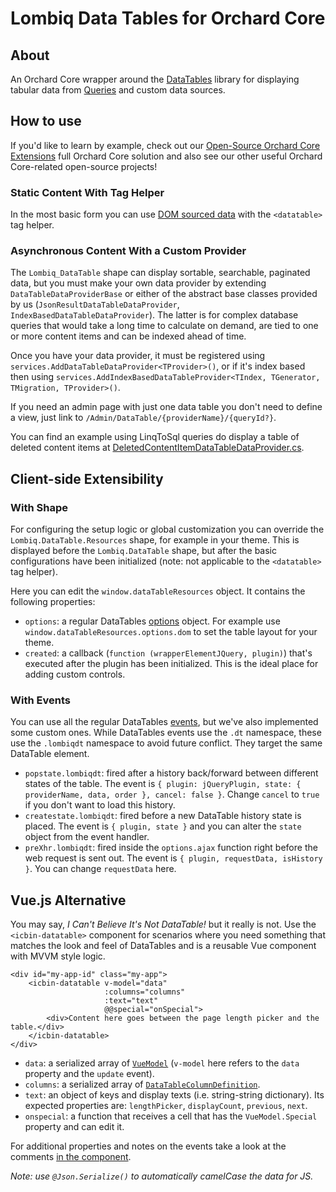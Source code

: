 # Lombiq Data Tables for Orchard Core



## About

An Orchard Core wrapper around the [DataTables](https://datatables.net/) library for displaying tabular data from [Queries](https://docs.orchardcore.net/en/dev/docs/reference/modules/Queries/) and custom data sources. 


## How to use


If you'd like to learn by example, check out our [Open-Source Orchard Core Extensions](https://github.com/Lombiq/Open-Source-Orchard-Core-Extensions) full Orchard Core solution and also see our other useful Orchard Core-related open-source projects! 

### Static Content With Tag Helper

In the most basic form you can use [DOM sourced data](https://datatables.net/examples/data_sources/dom.html) with the `<datatable>` tag helper.


### Asynchronous Content With a Custom Provider

The `Lombiq_DataTable` shape can display sortable, searchable, paginated data, but you must make your own data provider by extending `DataTableDataProviderBase` or either of the abstract base classes provided by us (`JsonResultDataTableDataProvider`, `IndexBasedDataTableDataProvider`). The latter is for complex database queries that would take a long time to calculate on demand, are tied to one or more content items and can be indexed ahead of time.

Once you have your data provider, it must be registered using `services.AddDataTableDataProvider<TProvider>()`, or if it's index based then using `services.AddIndexBasedDataTableProvider<TIndex, TGenerator, TMigration, TProvider>()`.

If you need an admin page with just one data table you don't need to define a view, just link to `/Admin/DataTable/{providerName}/{queryId?}`.

You can find an example using LinqToSql queries do display a table of deleted content items at [DeletedContentItemDataTableDataProvider.cs](Lombiq.DataTables/Services/DeletedContentItemDataTableDataProvider.cs).


## Client-side Extensibility


### With Shape

For configuring the setup logic or global customization you can override the `Lombiq.DataTable.Resources` shape, for example in your theme. This is displayed before the `Lombiq.DataTable` shape, but after the basic configurations have been initialized (note: not applicable to the `<datatable>` tag helper).

Here you can edit the `window.dataTableResources` object. It contains the following properties:
- `options`: a regular DataTables [options](https://datatables.net/manual/options) object. For example use `window.dataTableResources.options.dom` to set the table layout for your theme.
- `created`: a callback (`function (wrapperElementJQuery, plugin)`) that's executed after the plugin has been initialized. This is the ideal place for adding custom controls.


### With Events

You can use all the regular DataTables [events](https://datatables.net/manual/events), but we've also implemented some custom ones. While DataTables events use the `.dt` namespace, these use the `.lombiqdt` namespace to avoid future conflict. They target the same DataTable element.

- `popstate.lombiqdt`: fired after a history back/forward between different states of the table. The event is `{ plugin: jQueryPlugin, state: { providerName, data, order }, cancel: false }`. Change `cancel` to `true` if you don't want to load this history.
- `createstate.lombiqdt`: fired before a new DataTable history state is placed. The event is `{ plugin, state }` and you can alter the `state` object from the event handler.
- `preXhr.lombiqdt`: fired inside the `options.ajax` function right before the web request is sent out. The event is `{ plugin, requestData, isHistory }`. You can change `requestData` here.


## Vue.js Alternative

You may say, _I Can't Believe It's Not DataTable!_ but it really is not. Use the `<icbin-datatable>` component for scenarios where you need something that matches the look and feel of DataTables and is a reusable Vue component with MVVM style logic.

```vue
<div id="my-app-id" class="my-app">
    <icbin-datatable v-model="data"
                     :columns="columns"
                     :text="text"
                     @@special="onSpecial">
        <div>Content here goes between the page length picker and the table.</div>
    </icbin-datatable>
</div>
```


- `data`: a serialized array of [`VueModel`](Lombiq.DataTables/Models/VueModel.cs) (`v-model` here refers to the `data` property and the `update` event).
- `columns`: a serialized array of [`DataTableColumnDefinition`](Lombiq.DataTables/Models/DataTableColumnDefinition.cs).
- `text`: an object of keys and display texts (i.e. string-string dictionary). Its expected properties are: `lengthPicker`, `displayCount`, `previous`, `next`.
- `onspecial`: a function that receives a cell that has the `VueModel.Special` property and can edit it.

For additional properties and notes on the events take a look at the comments [in the component](Lombiq.DataTables/Assets/Scripts/icbin-datatable.js).

_Note: use `@Json.Serialize()` to automatically camelCase the data for JS._

